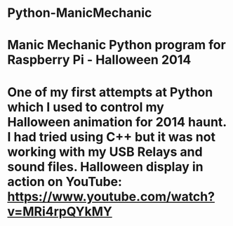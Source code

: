 # Python-ManicMechanic
Manic Mechanic Python program for Raspberry Pi - Halloween 2014
===============================================================
One of my first attempts at Python which I used to control my Halloween animation for 2014 haunt.
I had tried using C++ but it was not working with my USB Relays and sound files.
Halloween display in action on YouTube: https://www.youtube.com/watch?v=MRi4rpQYkMY
================================================================
